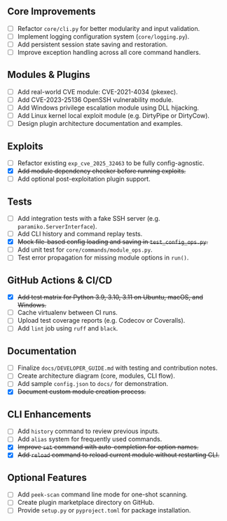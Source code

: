 ## Core Improvements

- [ ] Refactor `core/cli.py` for better modularity and input validation.
- [ ] Implement logging configuration system (`core/logging.py`).
- [ ] Add persistent session state saving and restoration.
- [ ] Improve exception handling across all core command handlers.

## Modules & Plugins

- [ ] Add real-world CVE module: CVE-2021-4034 (pkexec).
- [ ] Add CVE-2023-25136 OpenSSH vulnerability module.
- [ ] Add Windows privilege escalation module using DLL hijacking.
- [ ] Add Linux kernel local exploit module (e.g. DirtyPipe or DirtyCow).
- [ ] Design plugin architecture documentation and examples.

## Exploits

- [ ] Refactor existing `exp_cve_2025_32463` to be fully config-agnostic.
- [x] ~~Add module dependency checker before running exploits.~~
- [ ] Add optional post-exploitation plugin support.

## Tests

- [ ] Add integration tests with a fake SSH server (e.g. `paramiko.ServerInterface`).
- [ ] Add CLI history and command replay tests.
- [x] ~~Mock file-based config loading and saving in `test_config_ops.py`.~~
- [ ] Add unit test for `core/commands/module_ops.py`.
- [ ] Test error propagation for missing module options in `run()`.

## GitHub Actions & CI/CD

- [x] ~~Add test matrix for Python 3.9, 3.10, 3.11 on Ubuntu, macOS, and Windows.~~
- [ ] Cache virtualenv between CI runs.
- [ ] Upload test coverage reports (e.g. Codecov or Coveralls).
- [ ] Add `lint` job using `ruff` and `black`.

## Documentation

- [ ] Finalize `docs/DEVELOPER_GUIDE.md` with testing and contribution notes.
- [ ] Create architecture diagram (core, modules, CLI flow).
- [ ] Add sample `config.json` to `docs/` for demonstration.
- [x] ~~Document custom module creation process.~~

## CLI Enhancements

- [ ] Add `history` command to review previous inputs.
- [ ] Add `alias` system for frequently used commands.
- [x] ~~Improve `set` command with auto-completion for option names.~~
- [x] ~~Add `reload` command to reload current module without restarting CLI.~~

## Optional Features

- [ ] Add `peek-scan` command line mode for one-shot scanning.
- [ ] Create plugin marketplace directory on GitHub.
- [ ] Provide `setup.py` or `pyproject.toml` for package installation.
